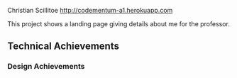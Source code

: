 Christian Scillitoe
http://codementum-a1.herokuapp.com

This project shows a landing page giving
details about me for the professor.

## Technical Achievements

### Design Achievements

